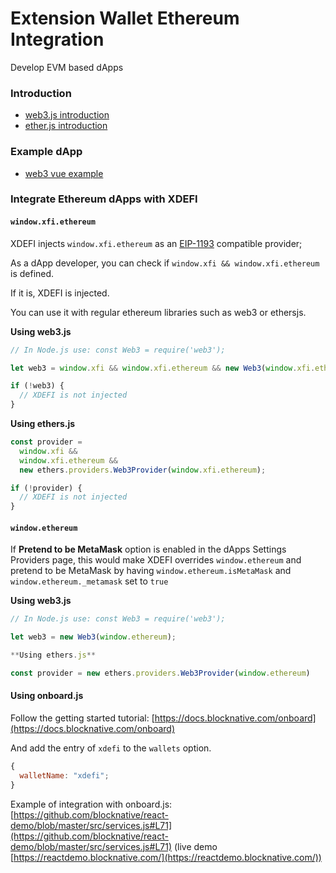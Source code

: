 # Extension Wallet Ethereum Integration

Develop EVM based dApps

### Introduction

- [web3.js introduction](https://web3js.readthedocs.io/en/v1.3.4/getting-started.html)
- [ether.js introduction](https://docs.ethers.io/v5/getting-started/)

### Example dApp

- [web3 vue example](https://github.com/XDeFi-tech/examples-dapps-sdk/tree/main/ethereum/web3/web3-example-vue)

### Integrate Ethereum dApps with XDEFI

#### `window.xfi.ethereum`

XDEFI injects `window.xfi.ethereum` as an [EIP-1193](https://eips.ethereum.org/EIPS/eip-1193) compatible provider;

As a dApp developer, you can check if `window.xfi && window.xfi.ethereum` is defined.

If it is, XDEFI is injected.

You can use it with regular ethereum libraries such as web3 or ethersjs.

**Using web3.js**

```javascript
// In Node.js use: const Web3 = require('web3');

let web3 = window.xfi && window.xfi.ethereum && new Web3(window.xfi.ethereum);

if (!web3) {
  // XDEFI is not injected
}
```

**Using ethers.js**

```javascript
const provider =
  window.xfi &&
  window.xfi.ethereum &&
  new ethers.providers.Web3Provider(window.xfi.ethereum);

if (!provider) {
  // XDEFI is not injected
}
```

#### `window.ethereum`

If **Pretend to be MetaMask** option is enabled in the dApps Settings Providers page, this would make XDEFI overrides `window.ethereum` and pretend to be MetaMask by having `window.ethereum.isMetaMask` and `window.ethereum._metamask` set to `true`

**Using web3.js**

```javascript
// In Node.js use: const Web3 = require('web3');

let web3 = new Web3(window.ethereum);

**Using ethers.js**

const provider = new ethers.providers.Web3Provider(window.ethereum)
```

#### Using onboard.js

Follow the getting started tutorial: [https://docs.blocknative.com/onboard](https://docs.blocknative.com/onboard)

And add the entry of `xdefi` to the `wallets` option.

```javascript
{
  walletName: "xdefi";
}
```

Example of integration with onboard.js: [https://github.com/blocknative/react-demo/blob/master/src/services.js#L71](https://github.com/blocknative/react-demo/blob/master/src/services.js#L71) (live demo [https://reactdemo.blocknative.com/](https://reactdemo.blocknative.com/))
